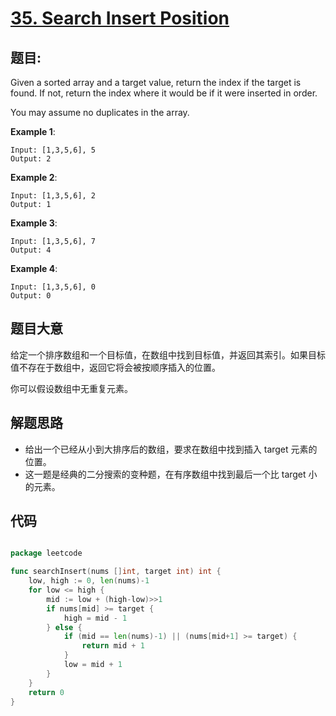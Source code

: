 # [35. Search Insert Position](https://leetcode.com/problems/search-insert-position/)


## 题目:

Given a sorted array and a target value, return the index if the target is found. If not, return the index where it would be if it were inserted in order.

You may assume no duplicates in the array.

**Example 1**:

    Input: [1,3,5,6], 5
    Output: 2

**Example 2**:

    Input: [1,3,5,6], 2
    Output: 1

**Example 3**:

    Input: [1,3,5,6], 7
    Output: 4

**Example 4**:

    Input: [1,3,5,6], 0
    Output: 0


## 题目大意

给定一个排序数组和一个目标值，在数组中找到目标值，并返回其索引。如果目标值不存在于数组中，返回它将会被按顺序插入的位置。

你可以假设数组中无重复元素。

## 解题思路

- 给出一个已经从小到大排序后的数组，要求在数组中找到插入 target 元素的位置。
- 这一题是经典的二分搜索的变种题，在有序数组中找到最后一个比 target 小的元素。

## 代码

```go

package leetcode

func searchInsert(nums []int, target int) int {
	low, high := 0, len(nums)-1
	for low <= high {
		mid := low + (high-low)>>1
		if nums[mid] >= target {
			high = mid - 1
		} else {
			if (mid == len(nums)-1) || (nums[mid+1] >= target) {
				return mid + 1
			}
			low = mid + 1
		}
	}
	return 0
}


```
